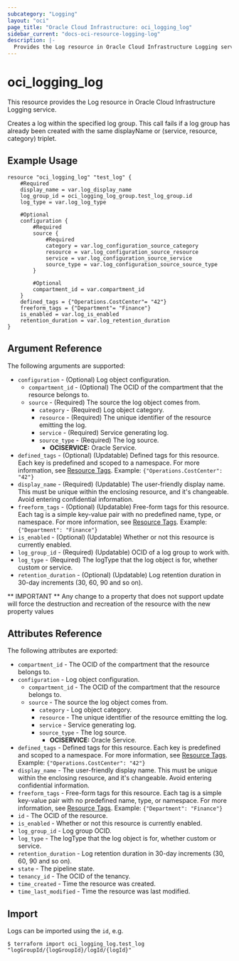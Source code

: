 ```yaml
---
subcategory: "Logging"
layout: "oci"
page_title: "Oracle Cloud Infrastructure: oci_logging_log"
sidebar_current: "docs-oci-resource-logging-log"
description: |-
  Provides the Log resource in Oracle Cloud Infrastructure Logging service
---
```


# oci_logging_log
This resource provides the Log resource in Oracle Cloud Infrastructure Logging service.

Creates a log within the specified log group. This call fails if a log group has already been created
with the same displayName or (service, resource, category) triplet.


## Example Usage

```hcl
resource "oci_logging_log" "test_log" {
	#Required
	display_name = var.log_display_name
	log_group_id = oci_logging_log_group.test_log_group.id
	log_type = var.log_log_type

	#Optional
	configuration {
		#Required
		source {
			#Required
			category = var.log_configuration_source_category
			resource = var.log_configuration_source_resource
			service = var.log_configuration_source_service
			source_type = var.log_configuration_source_source_type
		}

		#Optional
		compartment_id = var.compartment_id
	}
	defined_tags = {"Operations.CostCenter"= "42"}
	freeform_tags = {"Department"= "Finance"}
	is_enabled = var.log_is_enabled
	retention_duration = var.log_retention_duration
}
```

## Argument Reference

The following arguments are supported:

* `configuration` - (Optional) Log object configuration.
	* `compartment_id` - (Optional) The OCID of the compartment that the resource belongs to.
	* `source` - (Required) The source the log object comes from.
		* `category` - (Required) Log object category.
		* `resource` - (Required) The unique identifier of the resource emitting the log.
		* `service` - (Required) Service generating log.
		* `source_type` - (Required) The log source.
			* **OCISERVICE:** Oracle Service. 
* `defined_tags` - (Optional) (Updatable) Defined tags for this resource. Each key is predefined and scoped to a namespace. For more information, see [Resource Tags](https://docs.cloud.oracle.com/iaas/Content/General/Concepts/resourcetags.htm).  Example: `{"Operations.CostCenter": "42"}` 
* `display_name` - (Required) (Updatable) The user-friendly display name. This must be unique within the enclosing resource, and it's changeable. Avoid entering confidential information. 
* `freeform_tags` - (Optional) (Updatable) Free-form tags for this resource. Each tag is a simple key-value pair with no predefined name, type, or namespace. For more information, see [Resource Tags](https://docs.cloud.oracle.com/iaas/Content/General/Concepts/resourcetags.htm). Example: `{"Department": "Finance"}` 
* `is_enabled` - (Optional) (Updatable) Whether or not this resource is currently enabled.
* `log_group_id` - (Required) (Updatable) OCID of a log group to work with.
* `log_type` - (Required) The logType that the log object is for, whether custom or service.
* `retention_duration` - (Optional) (Updatable) Log retention duration in 30-day increments (30, 60, 90 and so on).


** IMPORTANT **
Any change to a property that does not support update will force the destruction and recreation of the resource with the new property values

## Attributes Reference

The following attributes are exported:

* `compartment_id` - The OCID of the compartment that the resource belongs to.
* `configuration` - Log object configuration.
	* `compartment_id` - The OCID of the compartment that the resource belongs to.
	* `source` - The source the log object comes from.
		* `category` - Log object category.
		* `resource` - The unique identifier of the resource emitting the log.
		* `service` - Service generating log.
		* `source_type` - The log source.
			* **OCISERVICE:** Oracle Service. 
* `defined_tags` - Defined tags for this resource. Each key is predefined and scoped to a namespace. For more information, see [Resource Tags](https://docs.cloud.oracle.com/iaas/Content/General/Concepts/resourcetags.htm).  Example: `{"Operations.CostCenter": "42"}` 
* `display_name` - The user-friendly display name. This must be unique within the enclosing resource, and it's changeable. Avoid entering confidential information. 
* `freeform_tags` - Free-form tags for this resource. Each tag is a simple key-value pair with no predefined name, type, or namespace. For more information, see [Resource Tags](https://docs.cloud.oracle.com/iaas/Content/General/Concepts/resourcetags.htm). Example: `{"Department": "Finance"}` 
* `id` - The OCID of the resource.
* `is_enabled` - Whether or not this resource is currently enabled.
* `log_group_id` - Log group OCID.
* `log_type` - The logType that the log object is for, whether custom or service.
* `retention_duration` - Log retention duration in 30-day increments (30, 60, 90 and so on).
* `state` - The pipeline state.
* `tenancy_id` - The OCID of the tenancy.
* `time_created` - Time the resource was created.
* `time_last_modified` - Time the resource was last modified.

## Import

Logs can be imported using the `id`, e.g.

```
$ terraform import oci_logging_log.test_log "logGroupId/{logGroupId}/logId/{logId}"
```

